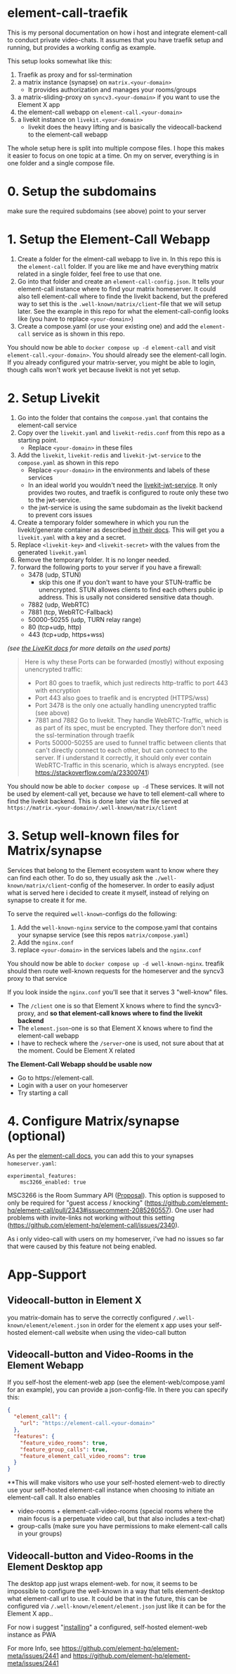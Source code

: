 # element-call-traefik

This is my personal documentation on how i host and integrate element-call to conduct private video-chats.
It assumes that you have traefik setup and running, but provides a working config as example.

This setup looks somewhat like this:
1. Traefik as proxy and for ssl-termination
1. a matrix instance (synapse) on `matrix.<your-domain>`
   - It provides authorization and manages your rooms/groups
1. a matrix-sliding-proxy on `syncv3.<your-domain>` if you want to use the Element X app 
1. the element-call webapp on `element-call.<your-domain>`
1. a livekit instance on `livekit.<your-domain>`
   - livekit does the heavy lifting and is basically the videocall-backend to the element-call webapp

The whole setup here is split into multiple compose files. I hope this makes it easier to focus on one topic at a time. On my on server, everything is in one folder and a single compose file.

# 0. Setup the subdomains

make sure the required subdomains (see above) point to your server

# 1. Setup the Element-Call Webapp

1. Create a folder for the elment-call webapp to live in. In this repo this is the  `element-call` folder. If you are like me and have everything matrix related in a single folder, feel free to use that one.
1. Go into that folder and create an `element-call-config.json`. It tells your element-call instance where to find your matrix homeserver. It could also tell element-call where to finde the livekit backend, but the prefered way to set this is the `.well-known/matrix/client`-file that we will setup later. See the example in this repo for what the element-call-config looks like (you have to replace `<your-domain>`)
1. Create a compose.yaml (or use your existing one) and add the `element-call` service as is shown in this repo.

You should now be able to `docker compose up -d element-call` and visit `element-call.<your-domain>`. You should already see the element-call login. If you already configured your matrix-server, you might be able to login, though calls won't work yet because livekit is not yet setup.

# 2. Setup Livekit

1. Go into the folder that contains the `compose.yaml` that contains the element-call service
1. Copy over the `livekit.yaml` and `livekit-redis.conf` from this repo as a starting point.
   - Replace `<your-domain>` in these files
1. Add the `livekit`, `livekit-redis` and `livekit-jwt-service` to the `compose.yaml` as shown in this repo
   - Replace `<your-domain>` in the environments and labels of these services
   - In an ideal world you wouldn't need the [livekit-jwt-service](https://github.com/element-hq/lk-jwt-service). It only provides two routes, and traefik is configured to route only these two to the jwt-service.
   - the jwt-service is using the same subdomain as the livekit backend to prevent cors issues
1. Create a temporary folder somewhere in which you run the livekit/generate container as described [in their docs](https://docs.livekit.io/home/self-hosting/vm/). This will get you a `livekit.yaml` with a key and a secret.
1. Replace `<livekit-key>` and `<livekit-secret>` with the values from the generated `livekit.yaml`
1. Remove the temporary folder. It is no longer needed.
1. forward the following ports to your server if you have a firewall:
   - 3478 (udp, STUN)
     - skip this one if you don't want to have your STUN-traffic be unencrypted. STUN allowes clients to find each others public ip address. This is usally not considered sensitive data though.
   - 7882 (udp, WebRTC)
   - 7881 (tcp, WebRTC-Fallback)
   - 50000-50255 (udp, TURN relay range)
   - 80 (tcp+udp, http)
   - 443 (tcp+udp, https+wss)

_(see [the LiveKit docs](https://docs.livekit.io/home/self-hosting/ports-firewall) for more details on the used ports)_

> Here is why these Ports can be forwarded (mostly) without exposing unencrypted traffic:  
> - Port 80 goes to traefik, which just redirects http-traffic to port 443 with encryption
> - Port 443 also goes to traefik and is encrypted (HTTPS/wss)
> - Port 3478 is the only one actually handling unencrypted traffic (see above)
> - 7881 and 7882 Go to livekit. They handle WebRTC-Traffic, which is as part of its spec, must be encrypted. They therfore don't need the ssl-termination through traefik
> - Ports 50000-50255 are used to funnel traffic between clients that can't directly connect to each other, but can connect to the server. If i understand it correctly, it should only ever contain WebRTC-Traffic in this scenario, which is always encrypted. (see https://stackoverflow.com/a/23300741)

You should now be able to `docker compose up -d` These services. It will not be used by element-call yet, because we have to tell element-call where to find the livekit backend. This is done later via the file served at `https://matrix.<your-domain>/.well-known/matrix/client`

# 3. Setup well-known files for Matrix/synapse

Services that belong to the Element ecosystem want to know where they can find each other. To do so, they usually ask the `./well-known/matrix/client`-config of the homeserver.
In order to easily adjust what is served here i decided to create it myself, instead of relying on synapse to create it for me.

To serve the required `well-known`-configs do the following:
1. Add the `well-known-nginx` service to the compose.yaml that contains your synapse service (see this repos `matrix/compose.yaml`)
1. Add the `nginx.conf`
1. replace `<your-domain>` in the services labels and the `nginx.conf`

You should now be able to `docker compose up -d well-known-nginx`. treafik should then route well-known requests for the homeserver and the syncv3 proxy to that service

If you look inside the `nginx.conf` you'll see that it serves 3 "well-know" files.
- The `/client` one is so that Element X knows where to find the syncv3-proxy, and **so that element-call knows where to find the livekit backend**
- The `element.json`-one is so that Element X knows where to find the element-call webapp
- I have to recheck where the `/server`-one is used, not sure about that at the moment. Could be Element X related

**The Element-Call Webapp should be usable now**
- Go to https://element-call.<your-domain>
- Login with a user on your homeserver
- Try starting a call


# 4. Configure Matrix/synapse (optional)

As per the [element-call docs](https://github.com/element-hq/element-call?tab=readme-ov-file#configuration), you can add this to your synapses `homeserver.yaml`:
```
experimental_features:
    msc3266_enabled: true
```
MSC3266 is the Room Summary API ([Proposal](https://github.com/deepbluev7/matrix-doc/blob/room-summaries/proposals/3266-room-summary.md)).
This option is supposed to only be required for "guest access / knocking" (https://github.com/element-hq/element-call/pull/2343#issuecomment-2085260557). One user had problems with invite-links not working without this setting (https://github.com/element-hq/element-call/issues/2340).

As i only video-call with users on my homeserver, i've had no issues so far that were caused by this feature not being enabled.

# App-Support
## Videocall-button in Element X
you matrix-domain has to serve the correctly configured `/.well-known/element/element.json` in order for the element x app uses your self-hosted element-call website when using the video-call button

## Videocall-button and Video-Rooms in the Element Webapp
If you self-host the element-web app (see the element-web/compose.yaml for an example), you can provide a json-config-file. In there you can specify this:
```json
{
  "element_call": {
    "url": "https://element-call.<your-domain>"
  },
  "features": {
    "feature_video_rooms": true,
    "feature_group_calls": true,
    "feature_element_call_video_rooms": true
  }
}
```
**This will make visitors who use your self-hosted element-web to directly use your self-hosted element-call instance when choosing to initiate an element-call call. It also enables
- video-rooms + element-call-video-rooms (special rooms where the main focus is a perpetuate video call, but that also includes a text-chat)
- group-calls (make sure you have permissions to make element-call calls in your groups)

## Videocall-button and Video-Rooms in the Element Desktop app

The desktop app just wraps element-web. for now, it seems to be impossible to
configure the well-known in a way that tells element-desktop what element-call url to use.
It could be that in the future, this can be configured via `/.well-known/element/element.json` just like it can be for the Element X app..

For now i suggest "[installing](https://developer.mozilla.org/en-US/docs/Web/Progressive_web_apps/Guides/Installing#installing_pwas)" a configured, self-hosted element-web instance as PWA

For more Info, see https://github.com/element-hq/element-meta/issues/2441 and https://github.com/element-hq/element-meta/issues/2441
